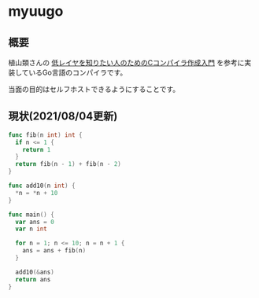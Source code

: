 # myuugo

## 概要
植山類さんの [低レイヤを知りたい人のためのCコンパイラ作成入門](https://www.sigbus.info/compilerbook) を参考に実装しているGo言語のコンパイラです。

当面の目的はセルフホストできるようにすることです。

## 現状(2021/08/04更新)
```go
func fib(n int) int {
  if n <= 1 {
    return 1
  }
  return fib(n - 1) + fib(n - 2)
}

func add10(n int) {
  *n = *n + 10
}

func main() {
  var ans = 0
  var n int

  for n = 1; n <= 10; n = n + 1 {
    ans = ans + fib(n)
  }

  add10(&ans)
  return ans
}
```